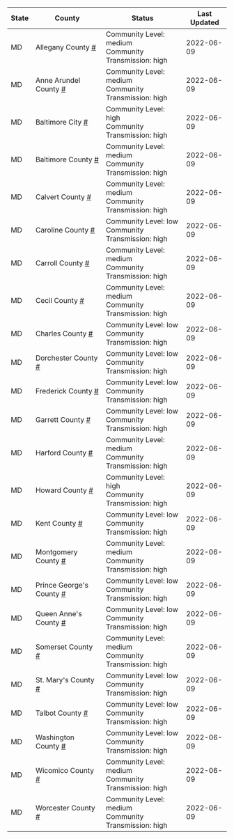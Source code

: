 State | County | Status | Last Updated
--- | --- | --- | --- 
MD | Allegany County <a href="#allegany_county">#</a> | <a name="allegany_county"></a>Community Level: medium<br/>Community Transmission: high | 2022-06-09
MD | Anne Arundel County <a href="#anne_arundel_county">#</a> | <a name="anne_arundel_county"></a>Community Level: medium<br/>Community Transmission: high | 2022-06-09
MD | Baltimore City <a href="#baltimore_city">#</a> | <a name="baltimore_city"></a>Community Level: high<br/>Community Transmission: high | 2022-06-09
MD | Baltimore County <a href="#baltimore_county">#</a> | <a name="baltimore_county"></a>Community Level: medium<br/>Community Transmission: high | 2022-06-09
MD | Calvert County <a href="#calvert_county">#</a> | <a name="calvert_county"></a>Community Level: medium<br/>Community Transmission: high | 2022-06-09
MD | Caroline County <a href="#caroline_county">#</a> | <a name="caroline_county"></a>Community Level: low<br/>Community Transmission: high | 2022-06-09
MD | Carroll County <a href="#carroll_county">#</a> | <a name="carroll_county"></a>Community Level: medium<br/>Community Transmission: high | 2022-06-09
MD | Cecil County <a href="#cecil_county">#</a> | <a name="cecil_county"></a>Community Level: medium<br/>Community Transmission: high | 2022-06-09
MD | Charles County <a href="#charles_county">#</a> | <a name="charles_county"></a>Community Level: low<br/>Community Transmission: high | 2022-06-09
MD | Dorchester County <a href="#dorchester_county">#</a> | <a name="dorchester_county"></a>Community Level: low<br/>Community Transmission: high | 2022-06-09
MD | Frederick County <a href="#frederick_county">#</a> | <a name="frederick_county"></a>Community Level: low<br/>Community Transmission: high | 2022-06-09
MD | Garrett County <a href="#garrett_county">#</a> | <a name="garrett_county"></a>Community Level: low<br/>Community Transmission: high | 2022-06-09
MD | Harford County <a href="#harford_county">#</a> | <a name="harford_county"></a>Community Level: medium<br/>Community Transmission: high | 2022-06-09
MD | Howard County <a href="#howard_county">#</a> | <a name="howard_county"></a>Community Level: high<br/>Community Transmission: high | 2022-06-09
MD | Kent County <a href="#kent_county">#</a> | <a name="kent_county"></a>Community Level: low<br/>Community Transmission: high | 2022-06-09
MD | Montgomery County <a href="#montgomery_county">#</a> | <a name="montgomery_county"></a>Community Level: medium<br/>Community Transmission: high | 2022-06-09
MD | Prince George's County <a href="#prince_george's_county">#</a> | <a name="prince_george's_county"></a>Community Level: low<br/>Community Transmission: high | 2022-06-09
MD | Queen Anne's County <a href="#queen_anne's_county">#</a> | <a name="queen_anne's_county"></a>Community Level: low<br/>Community Transmission: high | 2022-06-09
MD | Somerset County <a href="#somerset_county">#</a> | <a name="somerset_county"></a>Community Level: medium<br/>Community Transmission: high | 2022-06-09
MD | St. Mary's County <a href="#st._mary's_county">#</a> | <a name="st._mary's_county"></a>Community Level: low<br/>Community Transmission: high | 2022-06-09
MD | Talbot County <a href="#talbot_county">#</a> | <a name="talbot_county"></a>Community Level: low<br/>Community Transmission: high | 2022-06-09
MD | Washington County <a href="#washington_county">#</a> | <a name="washington_county"></a>Community Level: low<br/>Community Transmission: high | 2022-06-09
MD | Wicomico County <a href="#wicomico_county">#</a> | <a name="wicomico_county"></a>Community Level: medium<br/>Community Transmission: high | 2022-06-09
MD | Worcester County <a href="#worcester_county">#</a> | <a name="worcester_county"></a>Community Level: medium<br/>Community Transmission: high | 2022-06-09
